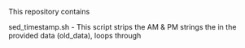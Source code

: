 This repository contains

sed_timestamp.sh 
    - This script strips the AM & PM strings the in the provided data (old_data), loops through